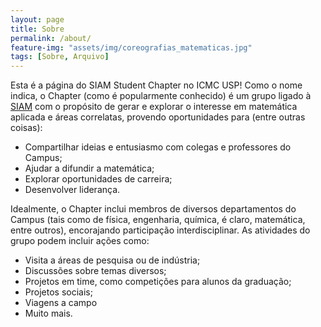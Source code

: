 ```yaml
---
layout: page
title: Sobre
permalink: /about/
feature-img: "assets/img/coreografias_matematicas.jpg"
tags: [Sobre, Arquivo]
---
```


Esta é a página do SIAM Student Chapter no ICMC USP! Como o nome
indica, o Chapter (como é popularmente conhecido) é um grupo ligado à
[SIAM](https://www.siam.org) com o propósito de gerar e explorar o interesse
em matemática aplicada e áreas correlatas, provendo oportunidades para
(entre outras coisas):
* Compartilhar ideias e entusiasmo com colegas e professores do Campus;
* Ajudar a difundir a matemática;
* Explorar oportunidades de carreira;
* Desenvolver liderança.

Idealmente, o Chapter inclui membros de diversos departamentos do
Campus (tais como de física, engenharia, química, é claro, matemática,
entre outros), encorajando participação interdisciplinar. As
atividades do grupo podem incluir ações como:
* Visita a áreas de pesquisa ou de indústria;
* Discussões sobre temas diversos;
* Projetos em time, como competições para alunos da graduação;
* Projetos sociais;
* Viagens a campo
* Muito mais.
